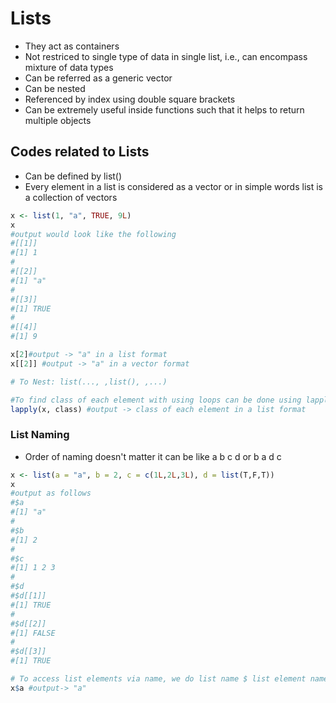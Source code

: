 # Lists
- They act as containers
- Not restriced to single type of data in single list, i.e., can encompass mixture of data types
- Can be referred as a generic vector
- Can be nested
- Referenced by index using double square brackets
- Can be extremely useful inside functions such that it helps to return multiple objects

## Codes related to Lists
- Can be defined by list()
- Every element in a list is considered as a vector or in simple words list is a collection of vectors
```r
x <- list(1, "a", TRUE, 9L)
x
#output would look like the following
#[[1]]
#[1] 1
#
#[[2]]
#[1] "a"
#
#[[3]]
#[1] TRUE
#
#[[4]]
#[1] 9

x[2]#output -> "a" in a list format
x[[2]] #output -> "a" in a vector format

# To Nest: list(..., ,list(), ,...)

#To find class of each element with using loops can be done using lapply(X, class)
lapply(x, class) #output -> class of each element in a list format
```
### List Naming
- Order of naming doesn't matter it can be like a b c d or b a d c
```r
x <- list(a = "a", b = 2, c = c(1L,2L,3L), d = list(T,F,T))
x
#output as follows
#$a
#[1] "a"
#
#$b
#[1] 2
#
#$c
#[1] 1 2 3
#
#$d
#$d[[1]]
#[1] TRUE
#
#$d[[2]]
#[1] FALSE
#
#$d[[3]]
#[1] TRUE

# To access list elements via name, we do list name $ list element name
x$a #output-> "a"
```
